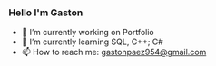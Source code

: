 ### Hello I'm Gaston 

- 🔭 I’m currently working on Portfolio
- 🌱 I’m currently learning SQL, C++; C#
- 📫 How to reach me: gastonpaez954@gmail.com

<!--
**GastonMPaez/GastonMPaez** is a ✨ _special_ ✨ repository because its `README.md` (this file) appears on your GitHub profile.

Here are some ideas to get you started:

- 🔭 I’m currently working on ...
- 🌱 I’m currently learning ...
- 👯 I’m looking to collaborate on ...
- 🤔 I’m looking for help with ...
- 💬 Ask me about ...
- 📫 How to reach me: ...
- 😄 Pronouns: ...
- ⚡ Fun fact: ...
-->
